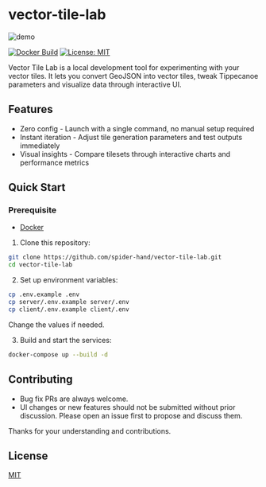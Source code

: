 # vector-tile-lab

![demo](https://github.com/user-attachments/assets/e551dbb0-cf92-47e1-b178-8dbf5cdfd989)

[![Docker Build](https://github.com/spider-hand/vector-tile-lab/actions/workflows/docker-build.yml/badge.svg)](https://github.com/spider-hand/vector-tile-lab/actions/workflows/docker-build.yml) [![License: MIT](https://img.shields.io/badge/License-MIT-green.svg)](https://opensource.org/licenses/MIT)

Vector Tile Lab is a local development tool for experimenting with your vector tiles. It lets you convert GeoJSON into vector tiles, tweak Tippecanoe parameters and visualize data through interactive UI.

## Features
- Zero config - Launch with a single command, no manual setup required
- Instant iteration - Adjust tile generation parameters and test outputs immediately
- Visual insights - Compare tilesets through interactive charts and performance metrics

## Quick Start

### Prerequisite

- [Docker](https://www.docker.com/)

1. Clone this repository:

```sh
git clone https://github.com/spider-hand/vector-tile-lab.git
cd vector-tile-lab
```

2. Set up environment variables:

```sh
cp .env.example .env
cp server/.env.example server/.env
cp client/.env.example client/.env
```

Change the values if needed.

3. Build and start the services:

```sh
docker-compose up --build -d
```

## Contributing
- Bug fix PRs are always welcome.
- UI changes or new features should not be submitted without prior discussion. Please open an issue first to propose and discuss them.

Thanks for your understanding and contributions.

## License
[MIT](./LICENSE)
